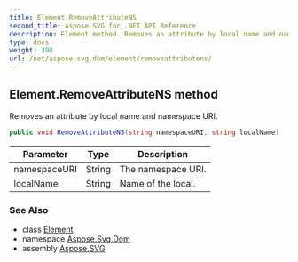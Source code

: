 ```yaml
---
title: Element.RemoveAttributeNS
second_title: Aspose.SVG for .NET API Reference
description: Element method. Removes an attribute by local name and namespace URI
type: docs
weight: 390
url: /net/aspose.svg.dom/element/removeattributens/
---
```

## Element.RemoveAttributeNS method

Removes an attribute by local name and namespace URI.

```csharp
public void RemoveAttributeNS(string namespaceURI, string localName)
```

| Parameter | Type | Description |
| --- | --- | --- |
| namespaceURI | String | The namespace URI. |
| localName | String | Name of the local. |

### See Also

* class [Element](../)
* namespace [Aspose.Svg.Dom](../../../aspose.svg.dom/)
* assembly [Aspose.SVG](../../../)
